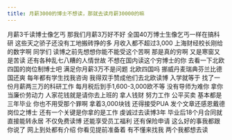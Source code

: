 ```yaml
---
title: 月薪3000的博士不想读，那就去读月薪30000的嘛
---
```

月薪3千读博士像乞丐
那我们月薪3万好不好
全国40万博士生像乞丐一样在搞科研
这些天之骄子还没有工地搬砖挣的多
月收入都不超过3,000
上海财经校长刚给的数字啊
同学们
读博之前先想想你能不能受这个苦啊
那是真的穷啊
又是寒窗又是苦读
还有各种乱七八糟的人情世故
不想在国内读这个穷博士的你
去看一下北欧四国的岗位制博士吧
满足你月薪3万不是问题
北欧四国吗
挪威丹麦瑞典芬兰比德国还爽
每年都有学生找我咨询
我得双手赞成他们去北欧读博
入学就等于
找了一份月薪两三万的科研工作
每月税后到手1,600-3,000欧不等
没有导师为难你
拿你当廉价劳动力
人家花钱就是请你去上班的
拿人钱财
努力工作
公平买卖
基本都是三年毕业
你也不用受那个罪啊
拿着3,000块钱
还得接受PUA
发个文章还感恩戴德
岗位之博士
还有一个关键是你拿的是工作
虔诚过去读博3年
毕业后18个月合同就直接能转永居
不仅免费读博
还能享受员工福利
还有保险申请
这么好的事我都跟你说了
网上到处都有介绍
你看见提前准备着
有不懂来找我
两个我都想去读
